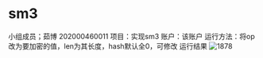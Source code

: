 # sm3
小组成员；茹博 202000460011
项目：实现sm3
账户：该账户
运行方法：将op改为要加密的值，len为其长度，hash默认全0，可修改
运行结果
![1878](https://user-images.githubusercontent.com/106466883/182008317-ecb74328-8800-4ce4-8b76-2f31acea2232.png)
